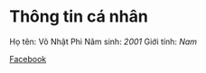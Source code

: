 # Thông tin cá nhân
Họ tên: Võ Nhật Phi
Năm sinh: _2001_
Giới tính: *Nam*

[Facebook](https://www.facebook.com/fi.fine.21/)
